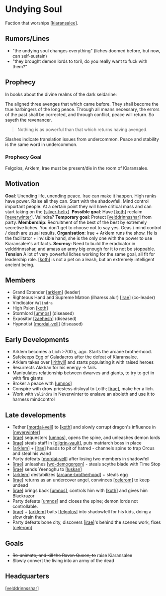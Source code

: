 # Undying Soul
Faction that worships [[kiaransalee]].

## Rumors/Lines
- "the undying soul changes everything" (liches doomed before, but now, can self-sustain)
- "they brought demon lords to toril, do you really want to fuck with them?"

## Prophecy
In books about the divine realms of the dark seldarine:

The aligned three avenges that which came before. They shall become the true harbingers of the long peace. Through all means necessary, the errors of the past shall be corrected, and through conflict, peace will return. So sayeth the revenancer.
> Nothing is as powerful than that which returns having avenged.

Slashes indicate translation issues from undercommon. Peace and stability is the same word in undercommon.

### Prophecy Goal
Felgolos, Arklem, Irae must be present/die in the room of Kiaransalee.

## Motivation
**Goal**: Unending life, unending peace. Irae can make it happen. High ranks have power. Raise all they can. Start with the shadowfell. Mind control important people. At a certain point they will have critical mass and can start taking on the [[silver-helix]].
**Possible goal**: Have [[koth]] reclaim [[neverwinter]]. Valindra?
**Temporary goal**: Protect [[velddrinnsshar]] from party.
**Membership**: Recruitment of the best of the best by extremely secretive liches. You don't get to choose not to say yes. Geas / mind control / death are usual results.
**Organisation**: Irae + Arklem runs the show. He is the facilitator + invisible hand, she is the only one with the power to use Kiaransalee's artifacts.
**Secrecy**: Need to build the eradicator in velddrinnsshar, and amass an army big enough for it to not be stoppable.
**Tension** A lot of very powerful liches working for the same goal, all fit for leadership role. [[koth]] is not a pet on a leash, but an extremely intelligent ancient being.


## Members
- Grand Extender [[arklem]] (leader)
- Righteous Hand and Supreme Matron (ilharess alur) [[irae]] (co-leader)
- Vindicator `Valindra`
- High Psion [[koth]]
- Stormlord [[umnos]] (diseased)
- Expositor [[zaehesh]] (diseased)
- Hypnotist [[mordai-vell]] (diseased)

## Early Developments
- Arklem becomes a Lich >700 y, ago. Starts the arcane brotherhood.
- Safekeeps Egg of Galadaeros after the defeat of Kiaransalee.
- Arklem takes over [[irithyll]] and starts populating it with raised heroes
- Resurrects Akkhan for his energy -> fails.
- Manipulates relationship between dwarves and giants, to try to get in with fire giants
- Broker a peace with [[umnos]]
- Conspire with drow priestess disloyal to Lolth; [[irae]], make her a lich.
- Work with `Valindra` in Neverwinter to enslave an aboleth and use it to harness mindcontrol

## Late developments
- Tether [[mordai-vell]] to [[koth]] and slowly corrupt dragon's influence in [[neverwinter]]
- [[irae]] sequesters [[umnos]], opens the spine, and unleashes demon lords
- [[irae]] steals staff in [[gilgrin-vault]], puts matriarch boss in place
- [[arklem]] + [[irae]] heads to pit of hatred - channels spine to trap Orcus and steal his wand
- Party defeats [[mordai-vell]] after losing two members in shadowfell
- [[irae]] unleashes [[wd-demogorgon]] - steals scythe blade with Time Stop
- [[irae]] sends Yeenoghu to [[luskan]]
- [[arklem]] destabilizes [[arcane-brotherhood]] + steals egg
- [[irae]] returns as an undercover angel, convinces [[celerom]] to keep undead
- [[irae]] brings back [[umnos]], controls him with [[koth]] and gives him Blackrazor
- Party defeats [[umnos]] and closes the spine; demon lords not controllable.
- [[irae]] + [[arklem]] baits [[felgolos]] into shadowfell for his kids, doing a slow drain there
- Party defeats bone city, discovers [[irae]]'s behind the scenes work, fixes [[celerom]]

## Goals
- ~~Re-animate, and kill the Raven Queen, to~~ raise Kiaransalee
- Slowly convert the living into an army of the dead

## Headquarters
[[velddrinnsshar]]

[//begin]: # "Autogenerated link references for markdown compatibility"
[kiaransalee]: ../deities/kiaransalee "Kiaransalee"
[silver-helix]: silver-helix "Silver Helix"
[koth]: ../npcs/koth "Koth M'gog"
[neverwinter]: ../north/neverwinter "Neverwinter"
[velddrinnsshar]: ../east/velddrinnsshar "V'elddrinnsshar"
[arklem]: ../npcs/arklem "Arklem Greeth"
[irae]: ../npcs/irae "Irae T'sarran"
[umnos]: ../npcs/umnos "Fracto-Nimbuli"
[zaehesh]: ../npcs/zaehesh "Zaehesh"
[mordai-vell]: ../npcs/mordai-vell "Mordai Vell"
[irithyll]: ../east/irithyll "Irithyll"
[gilgrin-vault]: ../spine/gilgrin-vault "Gilgrin Vault"
[wd-demogorgon]: ../waterdeep/wd-demogorgon "Waterdeep Siege"
[luskan]: ../north/luskan "Luskan"
[arcane-brotherhood]: arcane-brotherhood "Arcane Brotherhood"
[celerom]: ../npcs/celerom "Celerum"
[felgolos]: ../npcs/felgolos "Felgolos"
[//end]: # "Autogenerated link references"
